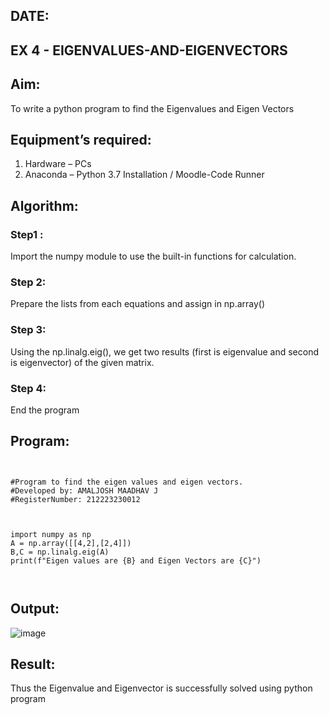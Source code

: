 ## DATE:
## EX 4 - EIGENVALUES-AND-EIGENVECTORS
## Aim:
To write a python program to find the Eigenvalues and Eigen Vectors
## Equipment’s required:
1. 	Hardware – PCs
2. 	Anaconda – Python 3.7 Installation / Moodle-Code Runner
## Algorithm:
### Step1 : 
Import the numpy module to use the built-in functions for calculation.
### Step 2: 
Prepare the lists from each equations and assign in np.array()
### Step 3: 
Using the np.linalg.eig(),  we get two results (first is eigenvalue and second is eigenvector) of the given matrix.
### Step 4: 
End the program
## Program:
```


#Program to find the eigen values and eigen vectors.
#Developed by: AMALJOSH MAADHAV J
#RegisterNumber: 212223230012



import numpy as np
A = np.array([[4,2],[2,4]])
B,C = np.linalg.eig(A)
print(f"Eigen values are {B} and Eigen Vectors are {C}")



```
## Output:
![image](https://github.com/user-attachments/assets/fe6dfd5a-d443-41fe-916b-d8caedc9565f)

## Result:
Thus the Eigenvalue and Eigenvector is successfully solved using python program
